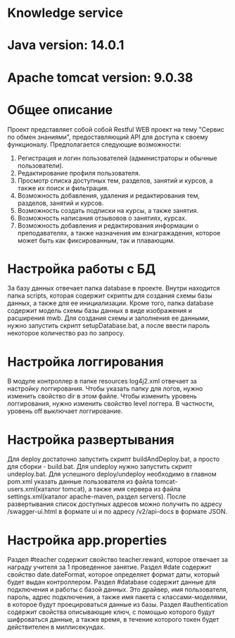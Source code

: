 # Knowledge service

# Java version: 14.0.1

# Apache tomcat version: 9.0.38

# Общее описание
Проект представляет собой собой Restful WEB проект на тему "Сервис по обмен знаниями", предоставляющий API для доступа к своему функционалу. Предполагается следующие возможности:
1. Регистрация и логин пользователей (администраторы и обычные пользователи).
2. Редактирование профиля пользователя.
3. Просмотр списка доступных тем, разделов, занятий и курсов, а также их поиск и фильтрация.
4. Возможность добавления, удаления и редактирования тем, разделов, занятий и курсов.
5. Возможность создать подписки на курсы, а также занятия.
6. Возможность написания отзывовов о занятиях, курсах.
7. Возможность добавления и редактирования информации о преподавателях, а также назначения им взнагражадения, которое может быть как фиксированным, так и плавающим.

# Настройка работы с БД
За базу данных отвечает папка database в проекте. Внутри находится папка scripts, которая содержит скрипты для создания схемы базы данных, а также для ее инициализации. Кроме того, папка database содержит модель схемы базы данных  в виде изображения и расширения mwb.
Для создания схемы и заполнения ее данными, нужно запустить скрипт setupDatabase.bat, а после ввести пароль некоторое количество раз по запросу.
# Настройка логгирования
В модуле контроллер в папке resources log4j2.xml отвечает за настройку логгирования. Чтобы указать папку для логов, нужно изменить свойство dir в этом файле. Чтобы изменить уровень логгирования, нужно изменить свойство  level логгера.  В частности, уровень off выключает логгирование.
# Настройка развертывания
Для deploy достаточно запустить скрипт buildAndDeploy.bat, а просто для сборки - build.bat. Для undeploy нужно запустить скрипт undeploy.bat. 
Для успешного deploy/undeploy необходимо в главном pom.xml указать данные пользователя из файла tomcat-users.xml(каталог tomcat), а также имя сервера из файла settings.xml(каталог apache-maven, раздел servers).
После развертывания список доступных адресов можно получить по адресу /swagger-ui.html в формате ui и по адресу /v2/api-docs в формате JSON.
# Настройка app.properties
Раздел #teacher содержит свойство teacher.reward, которое отвечает за награду учителя за 1 проведенное занятие.
Раздел #date содержит свойство date.dateFormat, которое  определяет формат даты, который будет выдан контроллером.
Раздел #database содержит данные для подключения и работы с базой данных. Это драйвер, имя пользователя, пароль, адрес подключения, а также имя пакета с классами-моделями, в которое будут проецироваться данные из базы.
Раздел #authentication содержит свойства описывающие ключ, с помощью которого будут шифроваться данные, а также время, в течение которого токен будет действителен в миллисекундах.
